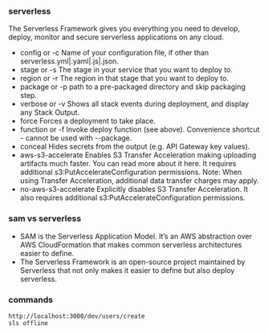 ### serverless
The Serverless Framework gives you everything you need to develop, deploy, monitor and secure serverless applications on any cloud.


- config or -c Name of your configuration file, if other than serverless.yml|.yaml|.js|.json.
- stage or -s The stage in your service that you want to deploy to.
- region or -r The region in that stage that you want to deploy to.
- package or -p path to a pre-packaged directory and skip packaging step.
- verbose or -v Shows all stack events during deployment, and display any Stack Output.
- force Forces a deployment to take place.
- function or -f Invoke deploy function (see above). Convenience shortcut - cannot be used with --package.
- conceal Hides secrets from the output (e.g. API Gateway key values).
- aws-s3-accelerate Enables S3 Transfer Acceleration making uploading artifacts much faster. You can read more about it here. It requires additional s3:PutAccelerateConfiguration permissions. Note: When using Transfer Acceleration, additional data transfer charges may apply.
- no-aws-s3-accelerate Explicitly disables S3 Transfer Acceleration. It also requires additional s3:PutAccelerateConfiguration permissions.


### sam vs serverless
- SAM is the Serverless Application Model. It’s an AWS abstraction over AWS CloudFormation that makes common serverless architectures easier to define.
- The Serverless Framework is an open-source project maintained by Serverless that not only makes it easier to define but also deploy serverless.

### commands
```
http://localhost:3000/dev/users/create
sls offline
```
